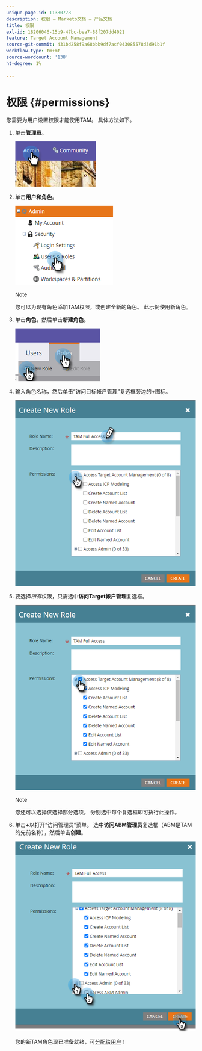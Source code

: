 ```yaml
---
unique-page-id: 11380778
description: 权限 — Marketo文档 — 产品文档
title: 权限
exl-id: 18206046-15b9-47bc-bea7-88f207dd4021
feature: Target Account Management
source-git-commit: 431bd258f9a68bbb9df7acf043085578d3d91b1f
workflow-type: tm+mt
source-wordcount: '138'
ht-degree: 1%

---
```


# 权限 {#permissions}

您需要为用户设置权限才能使用TAM。 具体方法如下。

1. 单击&#x200B;**管理员**。

   ![](assets/one-2.png)

1. 单击&#x200B;**用户和角色**。

   ![](assets/two-2.png)

   >[!NOTE]
   >
   >您可以为现有角色添加TAM权限，或创建全新的角色。 此示例使用新角色。

1. 单击&#x200B;**角色**，然后单击&#x200B;**新建角色**。

   ![](assets/three-2.png)

1. 输入角色名称，然后单击“访问目标帐户管理”复选框旁边的&#x200B;**+**&#x200B;图标。

   ![](assets/permissions-4.png)

1. 要选择&#x200B;_所有_&#x200B;权限，只需选中&#x200B;**访问Target帐户管理**&#x200B;复选框。

   ![](assets/permissions-5.png)

   >[!NOTE]
   >
   >您还可以选择仅选择部分选项。 分别选中每个复选框即可执行此操作。

1. 单击&#x200B;**+**&#x200B;以打开“访问管理员”菜单。 选中&#x200B;**访问ABM管理员**&#x200B;复选框（ABM是TAM的先前名称），然后单击&#x200B;**创建**。

   ![](assets/permissions-6.png)

   您的新TAM角色现已准备就绪，可[分配给用户](/help/marketo/product-docs/administration/users-and-roles/managing-user-roles-and-permissions.md#assign-roles-to-a-user)！
